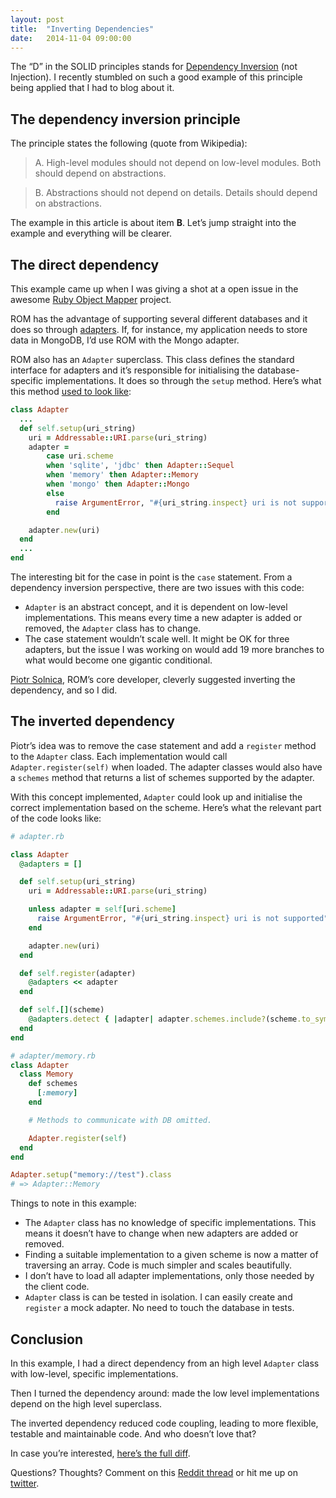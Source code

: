 ```yaml
---
layout: post
title:  "Inverting Dependencies"
date:   2014-11-04 09:00:00
---
```


The “D” in the SOLID principles stands for [Dependency Inversion](http://en.wikipedia.org/wiki/Dependency_inversion_principle) (not Injection). I recently stumbled on such a good example of this principle being applied that I had to blog about it.

## The dependency inversion principle

The principle states the following (quote from Wikipedia):

> A. High-level modules should not depend on low-level modules. Both should depend on abstractions.

> B. Abstractions should not depend on details. Details should depend on abstractions.

The example in this article is about item **B**. Let’s jump straight into the example and everything will be clearer.

## The direct dependency

This example came up when I was giving a shot at a open issue in the awesome [Ruby Object Mapper](http://rom-rb.org/) project.

ROM has the advantage of supporting several different databases and it does so through [adapters](http://en.wikipedia.org/wiki/Adapter_pattern). If, for instance, my application needs to store data in MongoDB, I’d use ROM with the Mongo adapter.

ROM also has an `Adapter` superclass. This class defines the standard interface for adapters and it’s responsible for initialising the database-specific implementations. It does so through the `setup` method. Here’s what this method [used to look like](https://github.com/rom-rb/rom/blob/ab8c4cf0544cab07c92843d5972e2cbb5b91e56d/lib/rom/adapter.rb):

```ruby
class Adapter
  ...
  def self.setup(uri_string)
    uri = Addressable::URI.parse(uri_string)
    adapter =
        case uri.scheme
        when 'sqlite', 'jdbc' then Adapter::Sequel
        when 'memory' then Adapter::Memory
        when 'mongo' then Adapter::Mongo
        else
          raise ArgumentError, "#{uri_string.inspect} uri is not supported"
        end

    adapter.new(uri)
  end
  ...
end
```

The interesting bit for the case in point is the `case` statement. From a dependency inversion perspective, there are two issues with this code:

* `Adapter` is an abstract concept, and it is dependent on low-level implementations. This means every time a new adapter is added or removed, the `Adapter` class has to change.
* The case statement wouldn’t scale well. It might be OK for three adapters, but the issue I was working on would add 19 more branches to what would become one gigantic conditional.

[Piotr Solnica](http://solnic.eu/), ROM’s core developer, cleverly suggested inverting the dependency, and so I did.

## The inverted dependency

Piotr’s idea was to remove the case statement and add a `register` method to the `Adapter` class. Each implementation would call `Adapter.register(self)` when loaded. The adapter classes would also have a `schemes` method that returns a list of schemes supported by the adapter.

With this concept implemented, `Adapter` could look up and initialise the correct implementation based on the scheme. Here’s what the relevant part of the code looks like:

```ruby
# adapter.rb

class Adapter
  @adapters = []

  def self.setup(uri_string)
    uri = Addressable::URI.parse(uri_string)

    unless adapter = self[uri.scheme]
      raise ArgumentError, "#{uri_string.inspect} uri is not supported"
    end

    adapter.new(uri)
  end

  def self.register(adapter)
    @adapters << adapter
  end

  def self.[](scheme)
    @adapters.detect { |adapter| adapter.schemes.include?(scheme.to_sym) }
  end
end

# adapter/memory.rb
class Adapter
  class Memory
    def schemes
      [:memory]
    end

    # Methods to communicate with DB omitted.

    Adapter.register(self)
  end
end

Adapter.setup("memory://test").class
# => Adapter::Memory
```

Things to note in this example:

* The `Adapter` class has no knowledge of specific implementations. This means it doesn’t have to change when new adapters are added or removed.
* Finding a suitable implementation to a given scheme is now a matter of traversing an array. Code is much simpler and scales beautifully.
* I don’t have to load all adapter implementations, only those needed by the client code.
* `Adapter` class is can be tested in isolation. I can easily create and `register` a mock adapter. No need to touch the database in tests.

## Conclusion

In this example, I had a direct dependency from an high level `Adapter` class with low-level, specific implementations.

Then I turned the dependency around: made the low level implementations depend on the high level superclass.

The inverted dependency reduced code coupling, leading to more flexible, testable and maintainable code. And who doesn’t love that?

In case you’re interested, [here’s the full diff](https://github.com/rom-rb/rom/commit/5567e12413987d62570e5763318ae10e90a97ae0).

Questions? Thoughts? Comment on this [Reddit thread](#) or hit me up on [twitter](http://twitter.com/abernardes).
